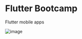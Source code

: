 # Flutter Bootcamp

Flutter mobile apps

![image](https://github.com/companyakis/flutter-bootcamp/assets/77589867/7f55b9e9-3a94-4d87-81b8-4f1f95b35c7c)


